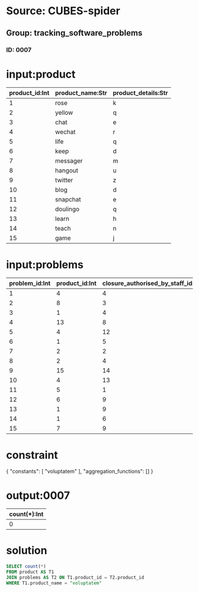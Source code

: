 # Source: CUBES-spider
## Group: tracking_software_problems
### ID: 0007

# input:product

| product_id:Int | product_name:Str | product_details:Str |
|---|---|---|
| 1 | rose | k |
| 2 | yellow | q |
| 3 | chat | e |
| 4 | wechat | r |
| 5 | life | q |
| 6 | keep | d |
| 7 | messager | m |
| 8 | hangout | u |
| 9 | twitter | z |
| 10 | blog | d |
| 11 | snapchat | e |
| 12 | doulingo | q |
| 13 | learn | h |
| 14 | teach | n |
| 15 | game | j |

# input:problems

| problem_id:Int | product_id:Int | closure_authorised_by_staff_id:Int | reported_by_staff_id:Int | date_problem_reported:Str | date_problem_closed:Str | problem_description:Str | other_problem_details:Str |
|---|---|---|---|---|---|---|---|
| 1 | 4 | 4 | 2 | 1978-06-26 19:10:17 | 2012-07-22 19:24:26 | x | p |
| 2 | 8 | 3 | 10 | 1988-11-07 16:09:31 | 1973-06-07 04:13:51 | w | p |
| 3 | 1 | 4 | 1 | 1995-05-14 08:32:56 | 1997-02-26 05:06:15 | r | i |
| 4 | 13 | 8 | 7 | 1973-10-12 10:51:23 | 1993-06-19 10:02:59 | y | c |
| 5 | 4 | 12 | 11 | 1986-11-13 07:30:55 | 2013-05-24 20:33:11 | a | k |
| 6 | 1 | 5 | 4 | 2010-10-05 02:25:37 | 1998-07-03 14:53:59 | p | l |
| 7 | 2 | 2 | 7 | 1996-04-19 15:54:13 | 1974-09-20 13:42:19 | a | l |
| 8 | 2 | 4 | 1 | 1976-12-18 23:54:41 | 1982-08-26 10:58:01 | w | f |
| 9 | 15 | 14 | 13 | 2010-10-11 13:36:00 | 1995-06-10 18:41:08 | i | v |
| 10 | 4 | 13 | 10 | 1993-12-29 23:22:21 | 1990-04-13 21:15:50 | d | s |
| 11 | 5 | 1 | 14 | 1970-02-23 17:46:12 | 1971-02-06 15:23:23 | d | v |
| 12 | 6 | 9 | 2 | 1970-05-20 15:38:46 | 1997-10-18 20:09:57 | j | c |
| 13 | 1 | 9 | 5 | 1971-06-15 02:50:52 | 2004-06-20 01:08:25 | c | f |
| 14 | 1 | 6 | 13 | 1977-10-22 15:48:13 | 1970-09-05 08:04:43 | s | s |
| 15 | 7 | 9 | 10 | 1970-10-27 16:35:34 | 1999-09-28 21:29:12 | r | m |

# constraint

{
  "constants": [
    "voluptatem"
  ],
  "aggregation_functions": []
}

# output:0007

| count(*):Int |
|---|
| 0 |

# solution

```sql
SELECT count(*)
FROM product AS T1
JOIN problems AS T2 ON T1.product_id = T2.product_id
WHERE T1.product_name = "voluptatem"
```
